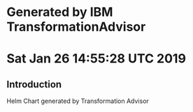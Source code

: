 # Generated by IBM TransformationAdvisor
# Sat Jan 26 14:55:28 UTC 2019
## Introduction

Helm Chart generated by Transformation Advisor
